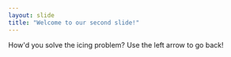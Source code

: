 ```yaml
---
layout: slide
title: "Welcome to our second slide!"
---
```

How'd you solve the icing problem?
Use the left arrow to go back!

